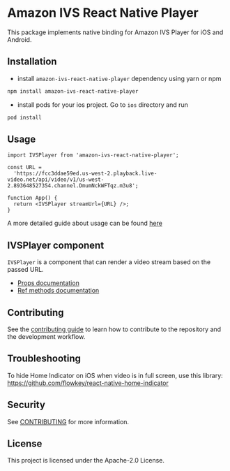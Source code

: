 # Amazon IVS React Native Player

This package implements native binding for Amazon IVS Player for iOS and Android.

## Installation

- install `amazon-ivs-react-native-player` dependency using yarn or npm

```sh
npm install amazon-ivs-react-native-player
```

- install pods for your ios project. Go to `ios` directory and run

```sh
pod install
```

## Usage

```tsx
import IVSPlayer from 'amazon-ivs-react-native-player';

const URL =
  'https://fcc3ddae59ed.us-west-2.playback.live-video.net/api/video/v1/us-west-2.893648527354.channel.DmumNckWFTqz.m3u8';

function App() {
  return <IVSPlayer streamUrl={URL} />;
}
```

A more detailed guide about usage can be found [here](./docs/usage-guide.md)

## IVSPlayer component

`IVSPlayer` is a component that can render a video stream based on the passed URL.

- [Props documentation](./docs/ivs-player-reference.md#props)
- [Ref methods documentation](./docs/ivs-player-reference.md#ref-methods)

## Contributing

See the [contributing guide](CONTRIBUTING.md) to learn how to contribute to the repository and the development workflow.

## Troubleshooting

To hide Home Indicator on iOS when video is in full screen, use this library:
https://github.com/flowkey/react-native-home-indicator

## Security

See [CONTRIBUTING](CONTRIBUTING.md#security-issue-notifications) for more information.

## License

This project is licensed under the Apache-2.0 License.
